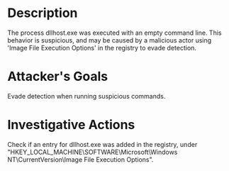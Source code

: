 # Description
The process dllhost.exe was executed with an empty command line. This behavior is suspicious, and may be caused by a malicious actor using 'Image File Execution Options' in the registry to evade detection.
# Attacker's Goals
Evade detection when running suspicious commands.
# Investigative Actions
Check if an entry for dllhost.exe was added in the registry, under "HKEY_LOCAL_MACHINE\SOFTWARE\Microsoft\Windows NT\CurrentVersion\Image File Execution Options".
